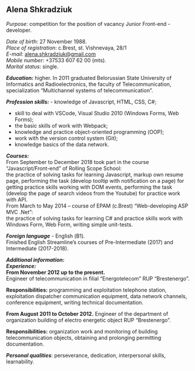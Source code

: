 ## Alena Shkradziuk ##

*Purpose*: competition for the position of vacancy Junior Front-end - developer.

*Date of birth*: 27 November 1988.    
*Place of registration*: c.Brest, st. Vishnevaya, 28/1   
*E-mail*: alena.shkradziuk@gmail.com  
*Mobile number*: +37533 607 62 00 (mts).  
*Marital status*: single.  

***Education:*** higher. 
In 2011 graduated Belorussian State University of Informatics and Radioelectronics, the faculty of Telecommunication, specialization “Multichannel systems of telecommunication”.
 
***Profession skills:***  - knowledge of Javascript, HTML, CSS, С#;
- skill to deal with VSCode, Visual Studio 2010 (Windows Forms, Web Forms);
- the basic skills of work with Webpack;
- knowledge and practice object-oriented programming (ООP);
- work with the version control system (Git);
- knowledge basics of the data network.

***Courses:***  
From September to December 2018 took part in the course “Javascript/Front-end” of Rolling Scope School:  
the practice of solving tasks for learning Javascript, markup own resume page,  performing the task (develop tooltip with  notification on a page) for getting practice skills working with DOM events, performing the task (develop the page of search videos from the Youtube) for  practice work with API.  
From March to May 2014 – course of EPAM (c.Brest) “Web-developing ASP MVC .Net”:  
the practice of solving tasks for learning C# and practice skills work with Windows Form, Web Form, writing simple unit-tests.

***Foreign language*** - English (В1).  
Finished English  Streamline’s courses of Pre-Intermediate (2017) and Intermediate (2017-2018).
 
***Additional information:***  
***Experience:***  
**From November 2012 up to the present.**  
Engineer of telecommunication in filial “Energotelecom” RUP “Brestenergo”.  

**Responsibilities:** programming and exploitation telephone station, exploitation dispatcher communication equipment, data network channels, conference equipment, writing technical documentation. 

**From August 2011 to October 2012.**
Engineer of the department of organization building of electro energetic object RUP “Brestenergo”.

**Responsibilities:** organization work and monitoring of building telecommunication objects, obtaining and prolonging permitting documentation.

***Personal qualities***: perseverance, dedication, interpersonal skills, learnability.

